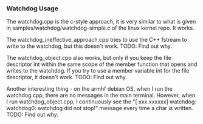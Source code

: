 ### Watchdog Usage

The watchdog.cpp is the c-style approach, it is very similar to what is given in samples/watchdog/watchdog-simple.c of the linux kernel repo. It works.

The watchdog_ineffective_approach.cpp tries to use the C++ fstream to write to the watchdog, but this doesn't work. TODO: Find out why.

The watchdog_object.cpp also works, but only if you keep the file descriptor int within the same scope of the member function that opens and writes to the watchdog. If you try to use a member variable int for the file descriptor, it doesn't work. TODO: Find out why.

Another interesting thing - on the armhf debian OS, when I run the watchdog.cpp, there are no messages in the main terminal. However, when I run watchdog_object.cpp, I continuously see the "[  xxx.xxxxxx] watchdog: watchdog0: watchdog did not stop!" message every time a char is written. TODO: Find out why.